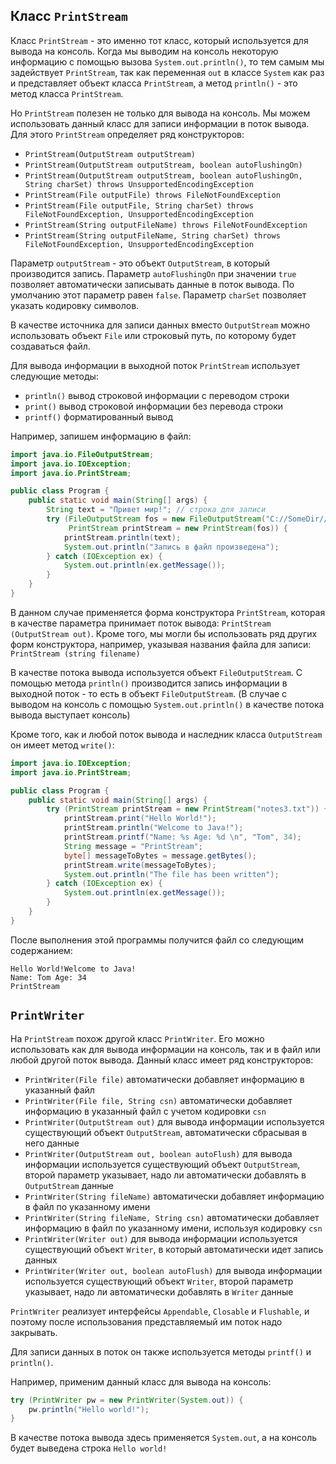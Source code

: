 ## Класс `PrintStream`
Класс `PrintStream` - это именно тот класс, который используется для вывода на консоль. Когда мы выводим на консоль некоторую информацию с помощью вызова `System.out.println()`, то тем самым мы задействует `PrintStream`, так как переменная `out` в классе `System` как раз и представляет объект класса `PrintStream`, а метод `println()` - это метод класса `PrintStream`.

Но `PrintStream` полезен не только для вывода на консоль. Мы можем использовать данный класс для записи информации в поток вывода. Для этого `PrintStream` определяет ряд конструкторов:
- `PrintStream(OutputStream outputStream)`
- `PrintStream(OutputStream outputStream, boolean autoFlushingOn)`
- `PrintStream(OutputStream outputStream, boolean autoFlushingOn, String charSet) throws UnsupportedEncodingException`
- `PrintStream(File outputFile) throws FileNotFoundException`
- `PrintStream(File outputFile, String charSet) throws FileNotFoundException, UnsupportedEncodingException`
- `PrintStream(String outputFileName) throws FileNotFoundException`
- `PrintStream(String outputFileName, String charSet) throws FileNotFoundException, UnsupportedEncodingException`

Параметр `outputStream` - это объект `OutputStream`, в который производится запись. Параметр `autoFlushingOn` при значении `true` позволяет автоматически записывать данные в поток вывода. По умолчанию этот параметр равен `false`. Параметр `charSet` позволяет указать кодировку символов.

В качестве источника для записи данных вместо `OutputStream` можно использовать объект `File` или строковый путь, по которому будет создаваться файл.

Для вывода информации в выходной поток `PrintStream` использует следующие методы:
- `println()` вывод строковой информации с переводом строки
- `print()` вывод строковой информации без перевода строки
- `printf()` форматированный вывод

Например, запишем информацию в файл:

```java
import java.io.FileOutputStream;
import java.io.IOException;
import java.io.PrintStream;

public class Program {
    public static void main(String[] args) {
        String text = "Привет мир!"; // строка для записи
        try (FileOutputStream fos = new FileOutputStream("C://SomeDir//notes3.txt");
             PrintStream printStream = new PrintStream(fos)) {
            printStream.println(text);
            System.out.println("Запись в файл произведена");
        } catch (IOException ex) {
            System.out.println(ex.getMessage());
        }
    }
}
```

В данном случае применяется форма конструктора `PrintStream`, которая в качестве параметра принимает поток вывода: `PrintStream (OutputStream out)`. Кроме того, мы могли бы использовать ряд других форм конструктора, например, указывая названия файла для записи: `PrintStream (string filename)`

В качестве потока вывода используется объект `FileOutputStream`. С помощью метода `println()` производится запись информации в выходной поток - то есть в объект `FileOutputStream`. (В случае с выводом на консоль с помощью `System.out.println()` в качестве потока вывода выступает консоль)

Кроме того, как и любой поток вывода и наследник класса `OutputStream` он имеет метод `write()`:

```java
import java.io.IOException;
import java.io.PrintStream;

public class Program {
    public static void main(String[] args) {
        try (PrintStream printStream = new PrintStream("notes3.txt")) {
            printStream.print("Hello World!");
            printStream.println("Welcome to Java!");
            printStream.printf("Name: %s Age: %d \n", "Tom", 34);
            String message = "PrintStream";
            byte[] messageToBytes = message.getBytes();
            printStream.write(messageToBytes); 
            System.out.println("The file has been written");
        } catch (IOException ex) {
            System.out.println(ex.getMessage());
        }
    }
}
```

После выполнения этой программы получится файл со следующим содержанием:

```out
Hello World!Welcome to Java!
Name: Tom Age: 34 
PrintStream
```


## `PrintWriter`
На `PrintStream` похож другой класс `PrintWriter`. Его можно использовать как для вывода информации на консоль, так и в файл или любой другой поток вывода. Данный класс имеет ряд конструкторов:
- `PrintWriter(File file)` автоматически добавляет информацию в указанный файл
- `PrintWriter(File file, String csn)` автоматически добавляет информацию в указанный файл с учетом кодировки `csn`
- `PrintWriter(OutputStream out)` для вывода информации используется существующий объект `OutputStream`, автоматически сбрасывая в него данные
- `PrintWriter(OutputStream out, boolean autoFlush)` для вывода информации используется существующий объект `OutputStream`, второй параметр указывает, надо ли автоматически добавлять в `OutputStream` данные
- `PrintWriter(String fileName)` автоматически добавляет информацию в файл по указанному имени
- `PrintWriter(String fileName, String csn)` автоматически добавляет информацию в файл по указанному имени, используя кодировку `csn`
- `PrintWriter(Writer out)` для вывода информации используется существующий объект `Writer`, в который автоматически идет запись данных
- `PrintWriter(Writer out, boolean autoFlush)` для вывода информации используется существующий объект `Writer`, второй параметр указывает, надо ли автоматически добавлять в `Writer` данные

`PrintWriter` реализует интерфейсы `Appendable`, `Closable` и `Flushable`, и поэтому после использования представляемый им поток надо закрывать.

Для записи данных в поток он также используется методы `printf()` и `println()`.

Например, применим данный класс для вывода на консоль:

```java
try (PrintWriter pw = new PrintWriter(System.out)) {
    pw.println("Hello world!");
}
```

В качестве потока вывода здесь применяется `System.out`, а на консоль будет выведена строка `Hello world!`